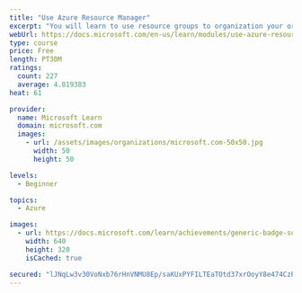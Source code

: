 ```yaml
---
title: "Use Azure Resource Manager"
excerpt: "You will learn to use resource groups to organization your organization’s Azure resources."
webUrl: https://docs.microsoft.com/en-us/learn/modules/use-azure-resource-manager/
type: course
price: Free
length: PT30M
ratings:
  count: 227
  average: 4.819383
heat: 61

provider:
  name: Microsoft Learn
  domain: microsoft.com
  images:
    - url: /assets/images/organizations/microsoft.com-50x50.jpg
      width: 50
      height: 50

levels:
  - Beginner

topics:
  - Azure

images:
  - url: https://docs.microsoft.com/learn/achievements/generic-badge-social.png
    width: 640
    height: 320
    isCached: true

secured: "lJNqLw3v30VoNxb76rHnVNMU8Ep/saKUxPYFILTEaTOtd37xrOoyY8e474CzPakHgS51xYsF9wPvEC1tQhQYZmS9yv5wmIqjpaSTS6XU5+pIHBd8wStsPNXysTZsEJLd0FI5Gp6XiR5Aab+F/PbR27C6O2tetumXzXXtmLx55ogumI25fvpJ+zNTsZFX7KtbzFnb9JdEGjMqz/V8oKNyfNWjkztvDVaxEcXozC7YCdXrbo6dUvu3dQV0fEsjlUXnspOU1YOlr9ruUUfeDXSf/Tdhl91JngvQEup1rAtokR5GN83y5O8HdF46B0VEqaF2VIaKMzKNh+LAFASdd8bif/cbUz+fHep70yIUQTSvJEagIkxe1CToip41+Yr4Djt1P/yAyAhMVu3aHMJXATuabhBIUxxeaB4pUbMANXQxBKg=;uwytZoF2kj6R0OUdh6GHiA=="
---
```


